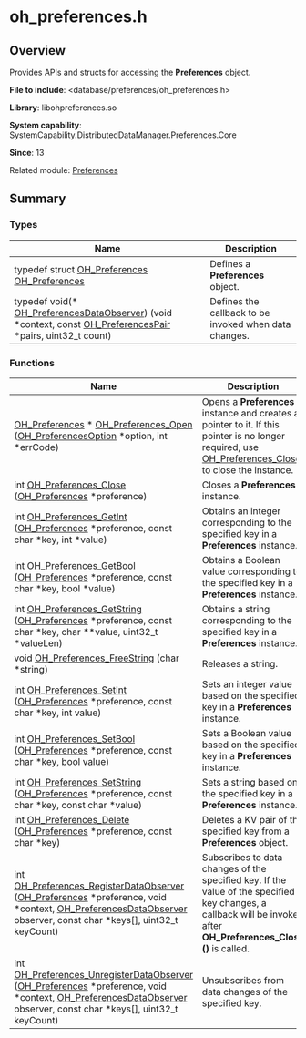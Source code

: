 # oh_preferences.h


## Overview

Provides APIs and structs for accessing the **Preferences** object.

**File to include**: &lt;database/preferences/oh_preferences.h&gt;

**Library**: libohpreferences.so

**System capability**: SystemCapability.DistributedDataManager.Preferences.Core

**Since**: 13

Related module: [Preferences](_preferences.md)


## Summary


### Types

| Name| Description| 
| -------- | -------- |
| typedef struct [OH_Preferences](_preferences.md#oh_preferences) [OH_Preferences](_preferences.md#oh_preferences) | Defines a **Preferences** object.| 
| typedef void(\* [OH_PreferencesDataObserver](_preferences.md#oh_preferencesdataobserver)) (void \*context, const [OH_PreferencesPair](_preferences.md#oh_preferencespair) \*pairs, uint32_t count) | Defines the callback to be invoked when data changes.| 


### Functions

| Name| Description| 
| -------- | -------- |
| [OH_Preferences](_preferences.md#oh_preferences) \* [OH_Preferences_Open](_preferences.md#oh_preferences_open) ([OH_PreferencesOption](_preferences.md#oh_preferencesoption) \*option, int \*errCode) | Opens a **Preferences** instance and creates a pointer to it. If this pointer is no longer required, use [OH_Preferences_Close](_preferences.md#oh_preferences_close) to close the instance.| 
| int [OH_Preferences_Close](_preferences.md#oh_preferences_close) ([OH_Preferences](_preferences.md#oh_preferences) \*preference) | Closes a **Preferences** instance.| 
| int [OH_Preferences_GetInt](_preferences.md#oh_preferences_getint) ([OH_Preferences](_preferences.md#oh_preferences) \*preference, const char \*key, int \*value) | Obtains an integer corresponding to the specified key in a **Preferences** instance.| 
| int [OH_Preferences_GetBool](_preferences.md#oh_preferences_getbool) ([OH_Preferences](_preferences.md#oh_preferences) \*preference, const char \*key, bool \*value) | Obtains a Boolean value corresponding to the specified key in a **Preferences** instance.| 
| int [OH_Preferences_GetString](_preferences.md#oh_preferences_getstring) ([OH_Preferences](_preferences.md#oh_preferences) \*preference, const char \*key, char \*\*value, uint32_t \*valueLen) | Obtains a string corresponding to the specified key in a **Preferences** instance.| 
| void [OH_Preferences_FreeString](_preferences.md#oh_preferences_freestring) (char \*string) | Releases a string.| 
| int [OH_Preferences_SetInt](_preferences.md#oh_preferences_setint) ([OH_Preferences](_preferences.md#oh_preferences) \*preference, const char \*key, int value) | Sets an integer value based on the specified key in a **Preferences** instance.| 
| int [OH_Preferences_SetBool](_preferences.md#oh_preferences_setbool) ([OH_Preferences](_preferences.md#oh_preferences) \*preference, const char \*key, bool value) | Sets a Boolean value based on the specified key in a **Preferences** instance.| 
| int [OH_Preferences_SetString](_preferences.md#oh_preferences_setstring) ([OH_Preferences](_preferences.md#oh_preferences) \*preference, const char \*key, const char \*value) | Sets a string based on the specified key in a **Preferences** instance.| 
| int [OH_Preferences_Delete](_preferences.md#oh_preferences_delete) ([OH_Preferences](_preferences.md#oh_preferences) \*preference, const char \*key) | Deletes a KV pair of the specified key from a **Preferences** object.| 
| int [OH_Preferences_RegisterDataObserver](_preferences.md#oh_preferences_registerdataobserver) ([OH_Preferences](_preferences.md#oh_preferences) \*preference, void \*context, [OH_PreferencesDataObserver](_preferences.md#oh_preferencesdataobserver) observer, const char \*keys[], uint32_t keyCount) | Subscribes to data changes of the specified key. If the value of the specified key changes, a callback will be invoked after **OH_Preferences_Close ()** is called.| 
| int [OH_Preferences_UnregisterDataObserver](_preferences.md#oh_preferences_unregisterdataobserver) ([OH_Preferences](_preferences.md#oh_preferences) \*preference, void \*context, [OH_PreferencesDataObserver](_preferences.md#oh_preferencesdataobserver) observer, const char \*keys[], uint32_t keyCount) | Unsubscribes from data changes of the specified key.| 
